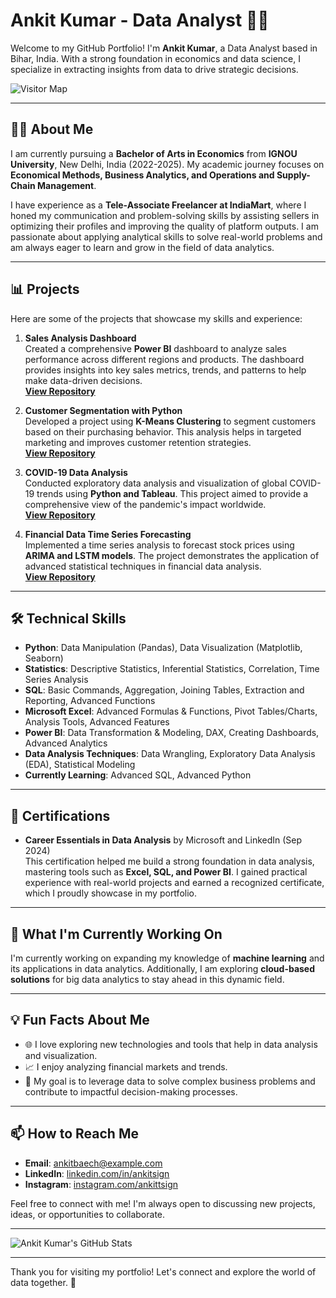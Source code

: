 # **Ankit Kumar - Data Analyst** 🧑‍💻

Welcome to my GitHub Portfolio! I'm **Ankit Kumar**, a Data Analyst based in Bihar, India. With a strong foundation in economics and data science, I specialize in extracting insights from data to drive strategic decisions. 

![Visitor Map](https://visitor-badge.laobi.icu/badge?page_id=ankitkumar.ankitkumar)


---

## **👨‍🎓 About Me**

I am currently pursuing a **Bachelor of Arts in Economics** from **IGNOU University**, New Delhi, India (2022-2025). My academic journey focuses on **Economical Methods, Business Analytics, and Operations and Supply-Chain Management**.  

I have experience as a **Tele-Associate Freelancer at IndiaMart**, where I honed my communication and problem-solving skills by assisting sellers in optimizing their profiles and improving the quality of platform outputs. I am passionate about applying analytical skills to solve real-world problems and am always eager to learn and grow in the field of data analytics.

---

## **📊 Projects**

Here are some of the projects that showcase my skills and experience:

1. **Sales Analysis Dashboard**  
   Created a comprehensive **Power BI** dashboard to analyze sales performance across different regions and products. The dashboard provides insights into key sales metrics, trends, and patterns to help make data-driven decisions.  
   **[View Repository](#)**

2. **Customer Segmentation with Python**  
   Developed a project using **K-Means Clustering** to segment customers based on their purchasing behavior. This analysis helps in targeted marketing and improves customer retention strategies.  
   **[View Repository](#)**

3. **COVID-19 Data Analysis**  
   Conducted exploratory data analysis and visualization of global COVID-19 trends using **Python and Tableau**. This project aimed to provide a comprehensive view of the pandemic's impact worldwide.  
   **[View Repository](#)**

4. **Financial Data Time Series Forecasting**  
   Implemented a time series analysis to forecast stock prices using **ARIMA and LSTM models**. The project demonstrates the application of advanced statistical techniques in financial data analysis.  
   **[View Repository](#)**

---

## **🛠️ Technical Skills**

- **Python**: Data Manipulation (Pandas), Data Visualization (Matplotlib, Seaborn)
- **Statistics**: Descriptive Statistics, Inferential Statistics, Correlation, Time Series Analysis
- **SQL**: Basic Commands, Aggregation, Joining Tables, Extraction and Reporting, Advanced Functions
- **Microsoft Excel**: Advanced Formulas & Functions, Pivot Tables/Charts, Analysis Tools, Advanced Features
- **Power BI**: Data Transformation & Modeling, DAX, Creating Dashboards, Advanced Analytics
- **Data Analysis Techniques**: Data Wrangling, Exploratory Data Analysis (EDA), Statistical Modeling
- **Currently Learning**: Advanced SQL, Advanced Python

---

## **🏅 Certifications**

- **Career Essentials in Data Analysis** by Microsoft and LinkedIn (Sep 2024)  
  This certification helped me build a strong foundation in data analysis, mastering tools such as **Excel, SQL, and Power BI**. I gained practical experience with real-world projects and earned a recognized certificate, which I proudly showcase in my portfolio.

---

## **🌱 What I'm Currently Working On**

I'm currently working on expanding my knowledge of **machine learning** and its applications in data analytics. Additionally, I am exploring **cloud-based solutions** for big data analytics to stay ahead in this dynamic field.

---

## **💡 Fun Facts About Me**

- 🌐 I love exploring new technologies and tools that help in data analysis and visualization.
- 📈 I enjoy analyzing financial markets and trends.
- 🎯 My goal is to leverage data to solve complex business problems and contribute to impactful decision-making processes.

---

## **📫 How to Reach Me**

- **Email**: ankitbaech@example.com  
- **LinkedIn**: [linkedin.com/in/ankitsign](https://www.linkedin.com/in/ankitsign/)  
- **Instagram**: [instagram.com/ankittsign](https://www.instagram.com/ankittsign/)

Feel free to connect with me! I'm always open to discussing new projects, ideas, or opportunities to collaborate.

---

![Ankit Kumar's GitHub Stats](https://github-readme-stats.vercel.app/api?username=ankitkumar&show_icons=true&theme=radical)


---

Thank you for visiting my portfolio! Let's connect and explore the world of data together. 🚀

